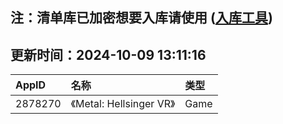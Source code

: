 ## 注：清单库已加密想要入库请使用 ([入库工具](https://github.com/BlankTMing/ManifestAutoUpdate/releases))

## 更新时间：2024-10-09 13:11:16
| AppID | 名称 | 类型  |
| :-------------------- | :----------------------------- | :----------- |
| 2878270 | 《Metal: Hellsinger VR》| Game |
